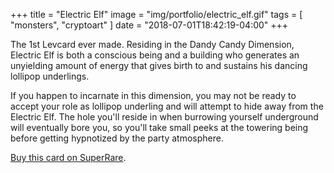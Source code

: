+++
title = "Electric Elf"
image = "img/portfolio/electric_elf.gif"
tags = [ "monsters", "cryptoart" ]
date = "2018-07-01T18:42:19-04:00"
+++

The 1st Levcard ever made. Residing in the Dandy Candy Dimension, Electric Elf is both a conscious being and a building who generates an unyielding amount of energy that gives birth to and sustains his dancing lollipop underlings. 

<!--more-->

If you happen to incarnate in this dimension, you may not be ready to accept your role as lollipop underling and will attempt to hide away from the Electric Elf. The hole you'll reside in when burrowing yourself underground will eventually bore you, so you'll take small peeks at the towering being before getting hypnotized by the party atmosphere. 

[Buy this card on SuperRare](https://superrare.co/artwork/electric-elf-688).
